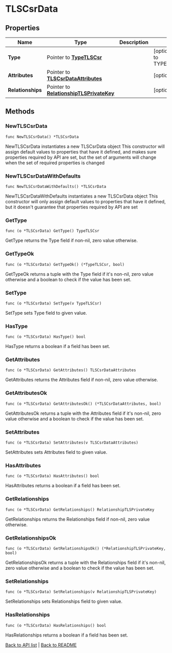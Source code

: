 # TLSCsrData

## Properties

Name | Type | Description | Notes
------------ | ------------- | ------------- | -------------
**Type** | Pointer to [**TypeTLSCsr**](TypeTLSCsr.md) |  | [optional] [default to TYPETLSCSR_CSR]
**Attributes** | Pointer to [**TLSCsrDataAttributes**](TlsCsrDataAttributes.md) |  | [optional] 
**Relationships** | Pointer to [**RelationshipTLSPrivateKey**](RelationshipTLSPrivateKey.md) |  | [optional] 

## Methods

### NewTLSCsrData

`func NewTLSCsrData() *TLSCsrData`

NewTLSCsrData instantiates a new TLSCsrData object
This constructor will assign default values to properties that have it defined,
and makes sure properties required by API are set, but the set of arguments
will change when the set of required properties is changed

### NewTLSCsrDataWithDefaults

`func NewTLSCsrDataWithDefaults() *TLSCsrData`

NewTLSCsrDataWithDefaults instantiates a new TLSCsrData object
This constructor will only assign default values to properties that have it defined,
but it doesn't guarantee that properties required by API are set

### GetType

`func (o *TLSCsrData) GetType() TypeTLSCsr`

GetType returns the Type field if non-nil, zero value otherwise.

### GetTypeOk

`func (o *TLSCsrData) GetTypeOk() (*TypeTLSCsr, bool)`

GetTypeOk returns a tuple with the Type field if it's non-nil, zero value otherwise
and a boolean to check if the value has been set.

### SetType

`func (o *TLSCsrData) SetType(v TypeTLSCsr)`

SetType sets Type field to given value.

### HasType

`func (o *TLSCsrData) HasType() bool`

HasType returns a boolean if a field has been set.

### GetAttributes

`func (o *TLSCsrData) GetAttributes() TLSCsrDataAttributes`

GetAttributes returns the Attributes field if non-nil, zero value otherwise.

### GetAttributesOk

`func (o *TLSCsrData) GetAttributesOk() (*TLSCsrDataAttributes, bool)`

GetAttributesOk returns a tuple with the Attributes field if it's non-nil, zero value otherwise
and a boolean to check if the value has been set.

### SetAttributes

`func (o *TLSCsrData) SetAttributes(v TLSCsrDataAttributes)`

SetAttributes sets Attributes field to given value.

### HasAttributes

`func (o *TLSCsrData) HasAttributes() bool`

HasAttributes returns a boolean if a field has been set.

### GetRelationships

`func (o *TLSCsrData) GetRelationships() RelationshipTLSPrivateKey`

GetRelationships returns the Relationships field if non-nil, zero value otherwise.

### GetRelationshipsOk

`func (o *TLSCsrData) GetRelationshipsOk() (*RelationshipTLSPrivateKey, bool)`

GetRelationshipsOk returns a tuple with the Relationships field if it's non-nil, zero value otherwise
and a boolean to check if the value has been set.

### SetRelationships

`func (o *TLSCsrData) SetRelationships(v RelationshipTLSPrivateKey)`

SetRelationships sets Relationships field to given value.

### HasRelationships

`func (o *TLSCsrData) HasRelationships() bool`

HasRelationships returns a boolean if a field has been set.


[Back to API list](../README.md#documentation-for-api-endpoints) | [Back to README](../README.md)
